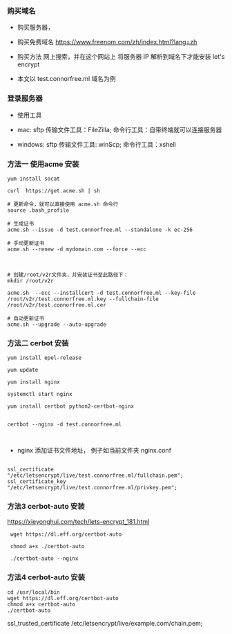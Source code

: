### 购买域名

- 购买服务器，

- 购买免费域名  https://www.freenom.com/zh/index.html?lang=zh

- 购买方法 网上搜索，并在这个网站上 将服务器 IP 解析到域名下才能安装 let's encrypt

- 本文以 test.connorfree.ml 域名为例
 
### 登录服务器

- 使用工具

- mac: sftp 传输文件工具：FileZilla; 命令行工具：自带终端就可以连接服务器
- windows: sftp 传输文件工具: winScp; 命令行工具：xshell

### 方法一 使用acme 安装 

```
yum install socat

curl  https://get.acme.sh | sh

# 更新命令，就可以直接使用 acme.sh 命令行
source .bash_profile

# 生成证书
acme.sh --issue -d test.connorfree.ml --standalone -k ec-256

# 手动更新证书 
acme.sh --renew -d mydomain.com --force --ecc



# 创建/root/v2r文件夹，并安装证书至此路径下：
mkdir /root/v2r

acme.sh  --ecc --installcert -d test.connorfree.ml --key-file /root/v2r/test.connorfree.ml.key --fullchain-file /root/v2r/test.connorfree.ml.cer

# 自动更新证书
acme.sh --upgrade --auto-upgrade
```

### 方法二 cerbot 安装 

```
yum install epel-release

yum update

yum install nginx

systemctl start nginx

yum install certbot python2-certbot-nginx


certbot --nginx -d test.connorfree.ml



```

- nginx 添加证书文件地址， 例子如当前文件夹 nginx.conf

```

ssl_certificate "/etc/letsencrypt/live/test.connorfree.ml/fullchain.pem";
ssl_certificate_key "/etc/letsencrypt/live/test.connorfree.ml/privkey.pem";

```
### 方法3 cerbot-auto 安装 
https://xieyonghui.com/tech/lets-encrypt_181.html

```
 wget https://dl.eff.org/certbot-auto

 chmod a+x ./certbot-auto

 ./certbot-auto --nginx

```


### 方法4 cerbot-auto 安装 

```
cd /usr/local/bin
wget https://dl.eff.org/certbot-auto
chmod a+x certbot-auto
./certbot-auto

```

ssl_trusted_certificate /etc/letsencrypt/live/example.com/chain.pem;
